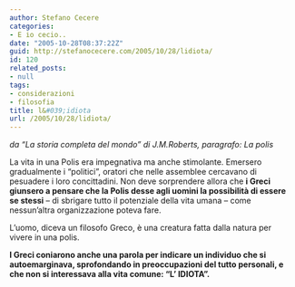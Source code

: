 ```yaml
---
author: Stefano Cecere
categories:
- E io cecio..
date: "2005-10-28T08:37:22Z"
guid: http://stefanocecere.com/2005/10/28/lidiota/
id: 120
related_posts:
- null
tags:
- considerazioni
- filosofia
title: l&#039;idiota
url: /2005/10/28/lidiota/
---
```


_da &#8220;La storia completa del mondo&#8221; di J.M.Roberts, paragrafo: La polis_

La vita in una Polis era impegnativa ma anche stimolante. Emersero gradualmente i &#8220;politici&#8221;, oratori che nelle assemblee cercavano di pesuadere i loro concittadini. Non deve sorprendere allora che **i Greci giunsero a pensare che la Polis desse agli uomini la possibilità di essere se stessi** &#8211; di sbrigare tutto il potenziale della vita umana &#8211; come nessun&#8217;altra organizzazione poteva fare.

L&#8217;uomo, diceva un filosofo Greco, è una creatura fatta dalla natura per vivere in una polis.

**I Greci coniarono anche una parola per indicare un individuo che si autoemarginava, sprofondando in preoccupazioni del tutto personali, e che non si interessava alla vita comune: &#8220;L&#8217; IDIOTA&#8221;.**